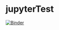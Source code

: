 # jupyterTest
[![Binder](https://mybinder.org/badge_logo.svg)](https://mybinder.org/v2/gh/trivedi-git/jupyterTest.git/HEAD)

